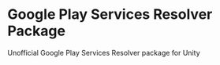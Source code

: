 # Google Play Services Resolver Package

Unofficial Google Play Services Resolver package for Unity
